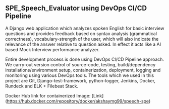## SPE_Speech_Evaluator using DevOps CI/CD Pipeline

A Django web application which analyzes spoken English for basic interview questions and provides 
feedback based on syntax analysis (grammatical correctness), vocabulary-strength of the user, which 
will also indicate the relevance of the answer relative to question asked. In effect it acts like a 
AI based Mock Interview performance analyzer.

Entire development process is done using DevOps CI/CD Pipeline approach. We carry-out version control
of source-code, testing, build/dependency installations/environment setup, containerization, deployment,
logging and monitoring using various DevOps tools. The tools which we used in this project are Git, 
Django-test-framework, python-logger, Jenkins, Docker, Rundeck and ELK + Filebeat Stack.

Docker Hub link for containerized Image: [Link] (https://hub.docker.com/repository/docker/akshaymg99/speech-spe)

